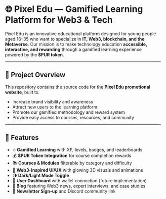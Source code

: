 # 🌐 Pixel Edu — Gamified Learning Platform for Web3 & Tech

Pixel Edu is an innovative educational platform designed for young people aged 16–35 who want to specialize in **IT, Web3, blockchain, and the Metaverse**. Our mission is to make technology education **accessible, interactive, and rewarding** through a gamified learning experience powered by the **$PUR token**.

---

## 🚀 Project Overview

This repository contains the source code for the **Pixel Edu promotional website**, built to:

- Increase brand visibility and awareness
- Attract new users to the learning platform
- Promote our gamified methodology and reward system
- Provide easy access to courses, resources, and community

---

## 🧩 Features

- 🔥 **Gamified Learning** with XP, levels, badges, and leaderboards  
- 💰 **$PUR Token Integration** for course completion rewards  
- 📚 **Courses & Modules** filterable by category and difficulty  
- 🎨 **Web3-Inspired UI/UX** with glowing 3D visuals and animations  
- 🌗 **Dark/Light Mode Toggle**  
- 👤 **User Dashboard** with wallet connection (future implementation)  
- 📰 **Blog** featuring Web3 news, expert interviews, and case studies  
- 📩 **Newsletter Sign-up** and Discord community link  

